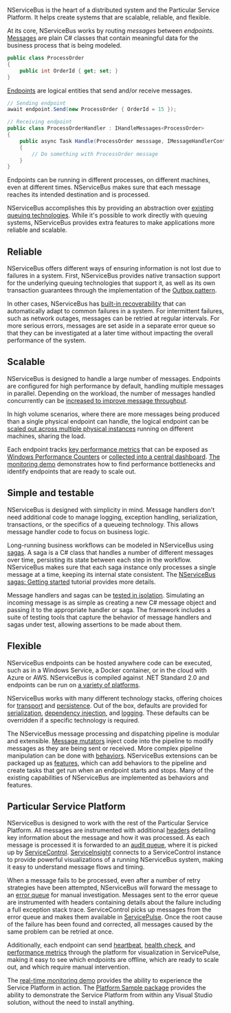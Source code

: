 NServiceBus is the heart of a distributed system and the Particular Service Platform. It helps create systems that are scalable, reliable, and flexible.

At its core, NServiceBus works by routing _messages_ between _endpoints_. [Messages](/nservicebus/concept-overview.md#message) are plain C# classes that contain meaningful data for the business process that is being modeled.

```csharp
public class ProcessOrder
{
    public int OrderId { get; set; }
}
```

[Endpoints](/nservicebus/concept-overview.md#endpoint) are logical entities that send and/or receive messages.

```csharp
// Sending endpoint
await endpoint.Send(new ProcessOrder { OrderId = 15 });

// Receiving endpoint
public class ProcessOrderHandler : IHandleMessages<ProcessOrder>
{
    public async Task Handle(ProcessOrder messsage, IMessageHandlerContext context)
    {
        // Do something with ProcessOrder message
    }
}
```

Endpoints can be running in different processes, on different machines, even at different times. NServiceBus makes sure that each message reaches its intended destination and is processed.

NServiceBus accomplishes this by providing an abstraction over [existing queuing technologies](/transports/). While it's possible to work directly with queuing systems, NServiceBus provides extra features to make applications more reliable and scalable.

## Reliable

NServiceBus offers different ways of ensuring information is not lost due to failures in a system. First, NServiceBus provides native transaction support for the underlying queuing technologies that support it, as well as its own transaction guarantees through the implementation of the [Outbox pattern](/nservicebus/outbox).

In other cases, NServiceBus has [built-in recoverability](/nservicebus/recoverability) that can automatically adapt to common failures in a system. For intermittent failures, such as network outages, messages can be retried at regular intervals. For more serious errors, messages are set aside in a separate error queue so that they can be investigated at a later time without impacting the overall performance of the system.

## Scalable

NServiceBus is designed to handle a large number of messages. Endpoints are configured for high performance by default, handling multiple messages in parallel. Depending on the workload, the number of messages handled concurrently can be [increased to improve message throughput](/nservicebus/operations/tuning.md).

In high volume scenarios, where there are more messages being produced than a single physical endpoint can handle, the logical endpoint can be [scaled out across multiple physical instances](/transports/scale-out.md) running on different machines, sharing the load. 

Each endpoint tracks [key performance metrics](/monitoring/metrics/definitions.md) that can be exposed as [Windows Performance Counters](/monitoring/metrics/performance-counters.md) or [collected into a central dashboard](/monitoring/metrics/in-servicepulse.md). [The monitoring demo](/tutorials/monitoring-demo/) demonstrates how to find performance bottlenecks and identify endpoints that are ready to scale out.

## Simple and testable

NServiceBus is designed with simplicity in mind. Message handlers don't need additional code to manage logging, exception handling, serialization, transactions, or the specifics of a queueing technology. This allows message handler code to focus on business logic.

Long-running business workflows can be modeled in NServiceBus using [sagas](/nservicebus/sagas/). A saga is a C# class that handles a number of different messages over time, persisting its state between each step in the workflow. NServiceBus makes sure that each saga instance only processes a single message at a time, keeping its internal state consistent. The [NServiceBus sagas: Getting started](/nservicebus/sagas/) tutorial provides more details.

Message handlers and sagas can be [tested in isolation](/nservicebus/testing/). Simulating an incoming message is as simple as creating a new C# message object and passing it to the appropriate handler or saga. The framework includes a suite of testing tools that capture the behavior of message handlers and sagas under test, allowing assertions to be made about them.

## Flexible

NServiceBus endpoints can be hosted anywhere code can be executed, such as in a Windows Service, a Docker container, or in the cloud with Azure or AWS. NServiceBus is compiled against .NET Standard 2.0 and endpoints can be run on [a variety of platforms](/nservicebus/upgrades/supported-platforms.md).  

NServiceBus works with many different technology stacks, offering choices for [transport](/transports/) and [persistence](/persistence/). Out of the box, defaults are provided for [serialization](/nservicebus/serialization/), [dependency injection](/nservicebus/dependency-injection/), and [logging](/nservicebus/logging/). These defaults can be overridden if a specific technology is required. 

The NServiceBus message processing and dispatching pipeline is modular and extensible. [Message mutators](/nservicebus/pipeline/message-mutators.md) inject code into the pipeline to modify messages as they are being sent or received. More complex pipeline manipulation can be done with [behaviors](/nservicebus/pipeline/manipulate-with-behaviors.md). NServiceBus extensions can be packaged up as [features](/nservicebus/pipeline/features.md), which can add behaviors to the pipeline and create tasks that get run when an endpoint starts and stops. Many of the existing capabilities of NServiceBus are implemented as behaviors and features. 

## Particular Service Platform

NServiceBus is designed to work with the rest of the Particular Service Platform. All messages are instrumented with additional [headers](/nservicebus/messaging/headers.md) detailing key information about the message and how it was processed. As each message is processed it is forwarded to an [audit queue](/nservicebus/operations/auditing.md), where it is picked up by [ServiceControl](/servicecontrol/). [ServiceInsight](/serviceinsight/) connects to a ServiceControl instance to provide powerful visualizations of a running NServiceBus system, making it easy to understand message flows and timing.

When a message fails to be processed, even after a number of retry strategies have been attempted, NServiceBus will forward the message to an [error queue](/nservicebus/recoverability/configure-error-handling.md) for manual investigation. Messages sent to the error queue are instrumented with headers containing details about the failure including a full exception stack trace. ServiceControl picks up messages from the error queue and makes them available in [ServicePulse](/servicepulse/). Once the root cause of the failure has been found and corrected, all messages caused by the same problem can be retried at once. 

Additionally, each endpoint can send [heartbeat](/monitoring/heartbeats/), [health check](/monitoring/custom-checks/), and [performance metrics](/monitoring/metrics/) through the platform for visualization in ServicePulse, making it easy to see which endpoints are offline, which are ready to scale out, and which require manual intervention.

The [real-time monitoring demo](https://particular.net/real-time-monitoring) provides the ability to experience the Service Platform in action. The [Platform Sample package](/platform/platform-sample-package.md) provides the ability to demonstrate the Service Platform from within any Visual Studio solution, without the need to install anything. 
